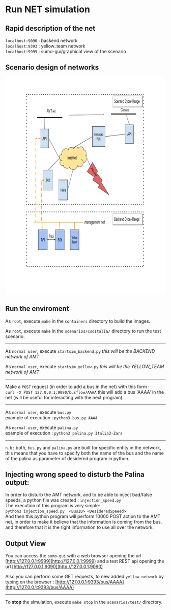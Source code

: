 # Run NET simulation

## Rapid description of the net

`localhost:9090` : backend network <br />
`localhost:9393` : yellow_team network <br />
`localhost:9999` : sumo-gui/graphical view of the scenario <br />

## Scenario design of networks

<img src="https://github.com/simocellla/csoItaliaSimulation/blob/main/net_working/fig/DisegnoScenario.jpg" width="720" height="680">

## Run the enviroment

As `root`, execute `make` in the `containers` directory to build the images.

As `root`, execute `make` in the `scenarios/csoItalia/` directory to run the test scenario.

---

As `normal user`, execute `startsim_backend.py` _this will be the BACKEND network of AMT_

As `normal user`, execute `startsim_yellow.py` _this will be the YELLOW_TEAM network of AMT_

---

Make a `POST` request (in order to add a bus in the net) with this form : <br />
`curl -X POST 127.0.0.1:9090/busflow/AAAA`
this will add a bus 'AAAA' in the net (will be useful for interacting with the next program)

---

As `normal user`, execute `bus.py` <br />
example of execution : `python3 bus.py AAAA`

As `normal user`, execute `palina.py`<br />
example of execution : `python3 palina.py Italia3-Zara`

---

`n.b:` both, `bus.py` and `palina.py` are built for specific entity in the network, this means that you have to specify both the name of the bus and the name of the palina as parameter of desidered program in python.

## Injecting wrong speed to disturb the Palina output:

In order to disturb the AMT network, and to be able to inject bad/false speeds, a python file was created : `injection_speed.py` <br />
The execution of this program is very simple: <br />
`python3 injection_speed.py  <BusID> <DesideredSpeeed>` <br />
And then this python program will perform 10000 POST action to the AMT net, in order to make it believe that the information is coming from the bus, and therefore that it is the right information to use all over the network.

## Output View

You can access the `sumo-gui` with a web browser opening the url [http://127.0.0.1:9999](http://127.0.0.1:9999) and a test REST api opening the url [http://127.0.0.1:9090](http://127.0.0.1:9090) <br />

Also you can perform some GET requests, to new added `yellow_network` by typing on the browser : [http://127.0.0.1:9393/bus/AAAA](http://127.0.0.1:9393/bus/AAAA) <br />

---

To **stop** the simulation, execute `make stop` in the `scenarios/test/` directory. <br />
